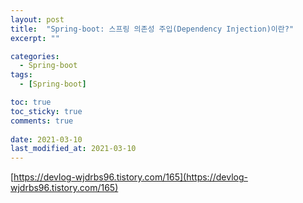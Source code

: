 ```yaml
---
layout: post
title:  "Spring-boot: 스프링 의존성 주입(Dependency Injection)이란?"
excerpt: ""

categories:
  - Spring-boot
tags:
  - [Spring-boot]

toc: true
toc_sticky: true
comments: true
 
date: 2021-03-10
last_modified_at: 2021-03-10
---
```

[https://devlog-wjdrbs96.tistory.com/165](https://devlog-wjdrbs96.tistory.com/165)

